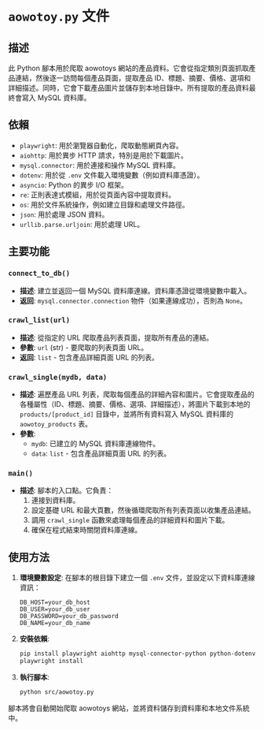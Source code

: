 # `aowotoy.py` 文件

## 描述
此 Python 腳本用於爬取 aowotoys 網站的產品資料。它會從指定類別頁面抓取產品連結，然後逐一訪問每個產品頁面，提取產品 ID、標題、摘要、價格、選項和詳細描述。同時，它會下載產品圖片並儲存到本地目錄中。所有提取的產品資料最終會寫入 MySQL 資料庫。

## 依賴
- `playwright`: 用於瀏覽器自動化，爬取動態網頁內容。
- `aiohttp`: 用於異步 HTTP 請求，特別是用於下載圖片。
- `mysql.connector`: 用於連接和操作 MySQL 資料庫。
- `dotenv`: 用於從 `.env` 文件載入環境變數（例如資料庫憑證）。
- `asyncio`: Python 的異步 I/O 框架。
- `re`: 正則表達式模組，用於從頁面內容中提取資料。
- `os`: 用於文件系統操作，例如建立目錄和處理文件路徑。
- `json`: 用於處理 JSON 資料。
- `urllib.parse.urljoin`: 用於處理 URL。

## 主要功能

### `connect_to_db()`
- **描述**: 建立並返回一個 MySQL 資料庫連線。資料庫憑證從環境變數中載入。
- **返回**: `mysql.connector.connection` 物件（如果連線成功），否則為 `None`。

### `crawl_list(url)`
- **描述**: 從指定的 URL 爬取產品列表頁面，提取所有產品的連結。
- **參數**: `url` (str) - 要爬取的列表頁面 URL。
- **返回**: `list` - 包含產品詳細頁面 URL 的列表。

### `crawl_single(mydb, data)`
- **描述**: 遍歷產品 URL 列表，爬取每個產品的詳細內容和圖片。它會提取產品的各種屬性（ID、標題、摘要、價格、選項、詳細描述），將圖片下載到本地的 `products/[product_id]` 目錄中，並將所有資料寫入 MySQL 資料庫的 `aowotoy_products` 表。
- **參數**:
    - `mydb`: 已建立的 MySQL 資料庫連線物件。
    - `data`: `list` - 包含產品詳細頁面 URL 的列表。

### `main()`
- **描述**: 腳本的入口點。它負責：
    1. 連接到資料庫。
    2. 設定基礎 URL 和最大頁數，然後循環爬取所有列表頁面以收集產品連結。
    3. 調用 `crawl_single` 函數來處理每個產品的詳細資料和圖片下載。
    4. 確保在程式結束時關閉資料庫連線。

## 使用方法

1. **環境變數設定**:
   在腳本的根目錄下建立一個 `.env` 文件，並設定以下資料庫連線資訊：
   ```
   DB_HOST=your_db_host
   DB_USER=your_db_user
   DB_PASSWORD=your_db_password
   DB_NAME=your_db_name
   ```

2. **安裝依賴**:
   ```bash
   pip install playwright aiohttp mysql-connector-python python-dotenv
   playwright install
   ```

3. **執行腳本**:
   ```bash
   python src/aowotoy.py
   ```

腳本將會自動開始爬取 aowotoys 網站，並將資料儲存到資料庫和本地文件系統中。
